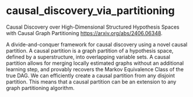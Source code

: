 # causal_discovery_via_partitioning
Causal Discovery over High-Dimensional Structured Hypothesis Spaces with Causal Graph Partitioning https://arxiv.org/abs/2406.06348.


A divide-and-conquer framework for causal discovery using a novel causal partition. A causal partition is a graph partition of a hypothesis space, defined by a superstructure, into overlapping variable sets. A causal partition allows for merging locally estimated graphs without an additional learning step, and provably recovers the Markov Equivalence Class of the true DAG. We can efficiently create a causal partition from any disjoint partition. This means that a causal partition can be an extension to any graph partitioning algorithm.



